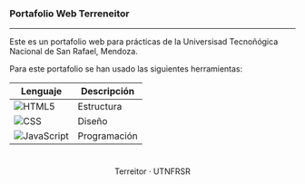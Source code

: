 ### Portafolio Web Terreneitor

<hr>

Este es un portafolio web para prácticas de la Universisad Tecnoñógica Nacional de San Rafael, Mendoza.

Para este portafolio se han usado las siguientes herramientas:

| Lenguaje                                                                                             | Descripción  |
| ---------------------------------------------------------------------------------------------------- | ------------ |
| ![HTML5](https://img.shields.io/badge/HTML5-%23E34F26.svg?logo=html5&logoColor=white)                | Estructura   |
| ![CSS](https://img.shields.io/badge/CSS-%231572B6.svg?logo=css3&logoColor=white)                     | Diseño       |
| ![JavaScript](https://img.shields.io/badge/JavaScript-%23F7DF1E.svg?logo=javascript&logoColor=black) | Programación |

#

<div align="center">
    Terreitor · UTNFRSR
</div>